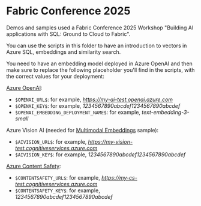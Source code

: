 # Fabric Conference 2025

Demos and samples used a Fabric Conference 2025 Workshop "Building AI applications with SQL: Ground to Cloud to Fabric".

You can use the scripts in this folder to have an introduction to vectors in Azure SQL, embeddings and similarity search.

You need to have an embedding model deployed in Azure OpenAI and then make sure to replace the following placeholder you'll find in the scripts, with the correct values for your deployment:

[Azure OpenAI](https://learn.microsoft.com/en-us/azure/ai-services/openai/):

- `$OPENAI_URL$`: for example, *https://my-ai-test.openai.azure.com*
- `$OPENAI_KEY$`: for example, *1234567890abcdef1234567890abcdef*
- `$OPENAI_EMBEDDING_DEPLOYMENT_NAME$`: for example, *text-embedding-3-small*

Azure Vision AI (needed for [Multimodal Embeddings](https://learn.microsoft.com/azure/ai-services/computer-vision/how-to/image-retrieval?tabs=csharp) sample):

- `$AIVISION_URL$`: for example, *https://my-vision-test.cognitiveservices.azure.com*
- `$AIVISION_KEY$`: for example, *1234567890abcdef1234567890abcdef*

[Azure Content Safety](https://learn.microsoft.com/en-us/azure/ai-services/content-safety/overview):

- `$CONTENTSAFETY_URL$`: for example, *https://my-cs-test.cognitiveservices.azure.com*
- `$CONTENTSAFETY_KEY$`: for example, *1234567890abcdef1234567890abcdef*
